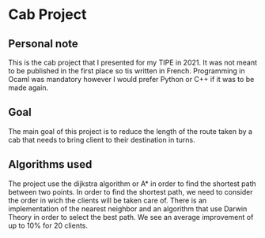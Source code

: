 # Cab Project

## Personal note
This is the cab project that I presented for my TIPE in 2021. It was not meant to be published in the first place so tis written in French.
Programming in Ocaml was mandatory however I would prefer Python or C++ if it was to be made again.

## Goal
The main goal of this project is to reduce the length of the route taken by a cab that needs to bring client to their destination in turns.

## Algorithms used

The project use the dijkstra algorithm or A* in order to find the shortest path between two points.
In order to find the shortest path, we need to consider the order in wich the clients will be taken care of.
There is an implementation of the nearest neighbor and an algorithm that use Darwin Theory in order to select the best path.
We see an average improvement of up to 10% for 20 clients.
